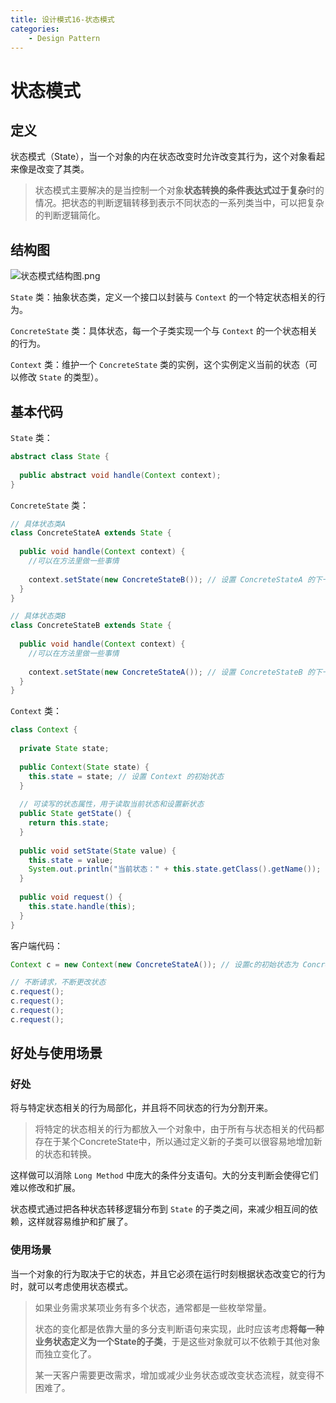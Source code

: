 ```yaml
---
title: 设计模式16-状态模式
categories:
	- Design Pattern
---
```


# 状态模式

## 定义

状态模式（State），当一个对象的内在状态改变时允许改变其行为，这个对象看起来像是改变了其类。

> 状态模式主要解决的是当控制一个对象**状态转换的条件表达式过于复杂**时的情况。把状态的判断逻辑转移到表示不同状态的一系列类当中，可以把复杂的判断逻辑简化。

## 结构图

![状态模式结构图.png](https://s2.loli.net/2023/10/12/MP5HFstNdQUkrT1.png)

`State` 类：抽象状态类，定义一个接口以封装与 `Context` 的一个特定状态相关的行为。

`ConcreteState` 类：具体状态，每一个子类实现一个与 `Context` 的一个状态相关的行为。

`Context` 类：维护一个 `ConcreteState` 类的实例，这个实例定义当前的状态（可以修改 `State` 的类型）。



## 基本代码

`State` 类：

```java
abstract class State {
  
  public abstract void handle(Context context);
}
```

`ConcreteState` 类：

```java
// 具体状态类A
class ConcreteStateA extends State {
  
  public void handle(Context context) {
    //可以在方法里做一些事情
    
    context.setState(new ConcreteStateB()); // 设置 ConcreteStateA 的下一状态是 ConcreteStateB
  }
}

// 具体状态类B
class ConcreteStateB extends State {
  
  public void handle(Context context) {
    //可以在方法里做一些事情
    
    context.setState(new ConcreteStateA()); // 设置 ConcreteStateB 的下一状态是 ConcreteStateA
  }
}
```

`Context` 类：

```java
class Context {
  
  private State state;
  
  public Context(State state) {
    this.state = state; // 设置 Context 的初始状态
  }
  
  // 可读写的状态属性，用于读取当前状态和设置新状态
  public State getState() {
    return this.state;
  }
  
  public void setState(State value) {
    this.state = value;
    System.out.println("当前状态：" + this.state.getClass().getName());
  }
  
  public void request() {
    this.state.handle(this);
  }
}
```

客户端代码：

```java
Context c = new Context(new ConcreteStateA()); // 设置c的初始状态为 ConcreteStateA

// 不断请求，不断更改状态
c.request();
c.request();
c.request();
c.request();
```

## 好处与使用场景

### 好处

将与特定状态相关的行为局部化，并且将不同状态的行为分割开来。

> 将特定的状态相关的行为都放入一个对象中，由于所有与状态相关的代码都存在于某个ConcreteState中，所以通过定义新的子类可以很容易地增加新的状态和转换。

这样做可以消除 `Long Method` 中庞大的条件分支语句。大的分支判断会使得它们难以修改和扩展。

状态模式通过把各种状态转移逻辑分布到 `State` 的子类之间，来减少相互间的依赖，这样就容易维护和扩展了。

### 使用场景

当一个对象的行为取决于它的状态，并且它必须在运行时刻根据状态改变它的行为时，就可以考虑使用状态模式。

> 如果业务需求某项业务有多个状态，通常都是一些枚举常量。
>
> 状态的变化都是依靠大量的多分支判断语句来实现，此时应该考虑**将每一种业务状态定义为一个State的子类**，于是这些对象就可以不依赖于其他对象而独立变化了。
>
> 某一天客户需要更改需求，增加或减少业务状态或改变状态流程，就变得不困难了。